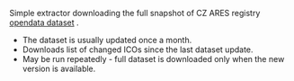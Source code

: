 Simple extractor downloading the full snapshot of CZ ARES registry [opendata dataset](http://wwwinfo.mfcr.cz/ares/ares_opendata.html.cz) . 


- The dataset is usually updated once a month.
- Downloads list of changed ICOs since the last dataset update.
- May be run repeatedly - full dataset is downloaded only when the new version is available. 